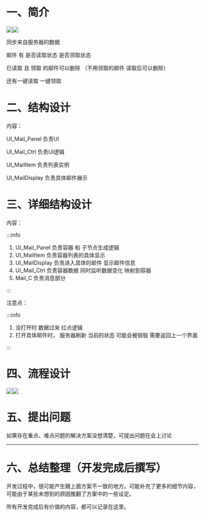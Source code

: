# 一、简介
![](https://cdn.nlark.com/yuque/0/2024/png/49553947/1729165991352-558d09f0-e8d7-4214-ba49-22d053db3323.png)![](https://cdn.nlark.com/yuque/0/2024/png/49553947/1729166039254-b90201b9-ca29-4f31-85ec-f8b6716453cd.png)

同步来自服务器的数据

邮件 有  是否读取状态  是否领取状态

已读取 且 领取 的邮件可以删除 （不用领取的邮件 读取后可以删除）

还有一键读取 一键领取



# 二、结构设计
内容：

UI_Mail_Panel 负责UI

UI_Mail_Ctrl 负责UI逻辑

UI_MailItem 负责列表实例

UI_MailDisplay 负责具体邮件展示

# 三、详细结构设计
内容：

:::info
1. UI_Mail_Panel 负责容器 和 子节点生成逻辑  
2. UI_MailItem 负责容器列表的具体显示
3. UI_MailDisplay 负责进入具体的邮件 显示邮件信息
4. UI_Mail_Ctrl 负责容器数据  同时监听数据变化 映射到容器
5. Mail_C 负责消息部分

:::

注意点：

:::info
1. 没打开时 数据过来 红点逻辑
2. 打开具体邮件时， 服务器刷新 当前的状态 可能会被销毁 需要返回上一个界面

:::



# 四、流程设计
![](https://cdn.nlark.com/yuque/0/2024/png/49553947/1729219590049-e15ba454-1717-44f2-93fe-d94e219f38ff.png)![](https://cdn.nlark.com/yuque/0/2024/png/49553947/1729168362273-dd74d5f6-a4fd-4474-8cf8-a51c1a3bf6f1.png)



# 五、提出问题
如果存在重点、难点问题的解决方案没想清楚，可提出问题在会上讨论



---

# 六、总结整理（开发完成后撰写）
开发过程中，很可能产生跟上面方案不一致的地方。可能补充了更多的细节内容，可能由于某些未想到的原因推翻了方案中的一些设定。

所有开发完成后有价值的内容，都可以记录在这里。

